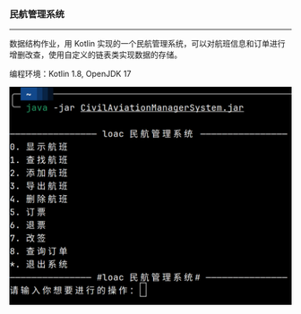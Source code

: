 ### 民航管理系统

---

数据结构作业，用 Kotlin 实现的一个民航管理系统，可以对航班信息和订单进行增删改查，使用自定义的链表类实现数据的存储。

编程环境：Kotlin 1.8, OpenJDK 17

![test img](./img/1.png)